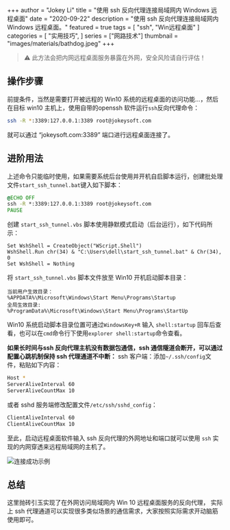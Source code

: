 +++
author = "Jokey Li"
title = "使用 ssh 反向代理连接局域网内 Windows 远程桌面"
date = "2020-09-22"
description = "使用 ssh 反向代理连接局域网内 Windows 远程桌面。"
featured = true
tags = [
    "ssh",
    "Win远程桌面"
]
categories = [
    "实用技巧",
]
series = ["网路技术"]
thumbnail = "images/materials/bathdog.jpeg"
+++


> ⚠️ 此方法会把内网远程桌面服务暴露在外网，安全风险请自行评估！

## 操作步骤

前提条件，当然是需要打开被远程的 Win10 系统的远程桌面的访问功能...，然后在目标 win10  主机上，使用自带的openssh 软件运行`ssh`反向代理命令：

```bash
ssh -R *:3389:127.0.0.1:3389 root@jokeysoft.com
```

就可以通过 “jokeysoft.com:3389” 端口进行远程桌面连接了。

## 进阶用法

上述命令只能临时使用，如果需要系统后台使用并开机自启脚本运行，创建批处理文件`start_ssh_tunnel.bat`键入如下脚本：

```bat
@ECHO OFF
ssh -R *:3389:127.0.0.1:3389 root@jokeysoft.com
PAUSE
```

创建 `start_ssh_tunnel.vbs` 脚本使用静默模式启动（后台运行），如下代码所示：

```vbs
Set WshShell = CreateObject("WScript.Shell") 
WshShell.Run chr(34) & "C:\Users\dell\start_ssh_tunnel.bat" & Chr(34), 0
Set WshShell = Nothing
```

将 `start_ssh_tunnel.vbs` 脚本文件放至 Win10 开机启动脚本目录：

```vbs
当前用户生效目录：
%APPDATA%\Microsoft\Windows\Start Menu\Programs\Startup 
全局生效目录:
%ProgramData%\Microsoft\Windows\Start Menu\Programs\StartUp
```

Win10 系统启动脚本目录位置可通过`WindowsKey+R` 输入 `shell:startup` 回车后查看，也可以在`cmd`命令行下使用`explorer shell:startup`命令查看。

**如果长时间与ssh 反向代理主机没有数据包通信，ssh 通信隧道会断开，可以通过配置心跳机制保持 ssh 代理通道不中断：**
ssh 客户端：添加`~/.ssh/config`文件，粘贴如下内容：

```bash
Host *
ServerAliveInterval 60
ServerAliveCountMax 10
```

或者 sshd 服务端修改配置文件`/etc/ssh/sshd_config`：

```bash
ClientAliveInterval 60
ClientAliveCountMax 10
```

至此，启动远程桌面软件输入 ssh 反向代理的外网地址和端口就可以使用 `ssh` 实现的内网穿透来远程局域网的主机了。

![连接成功示例](/images/articles/7kj26b4aik.png)

## 总结

这里抛砖引玉实现了在外网访问局域网内 Win 10 远程桌面服务的反向代理， 实际上 ssh 代理通道可以实现很多类似场景的通信需求，大家按照实际需求开动脑筋使用即可。